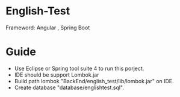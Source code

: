 # English-Test
Frameword: Angular , Spring Boot

# Guide
- Use Eclipse or Spring tool suite 4 to run this porject.
- IDE should be support Lombok.jar 
- Build path lombok "BackEnd/english_test/lib/lombok.jar" on IDE.
- Create database "database/englishtest.sql".
